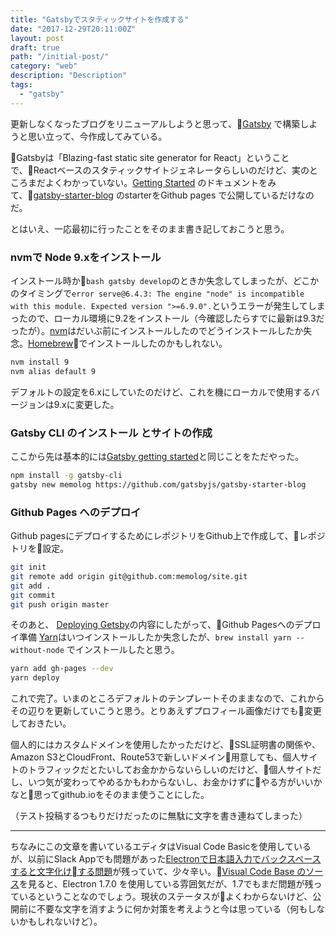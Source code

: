 ```yaml
---
title: "Gatsbyでスタティックサイトを作成する"
date: "2017-12-29T20:11:00Z"
layout: post
draft: true
path: "/initial-post/"
category: "web"
description: "Description"
tags:
  - "gatsby"
---
```


更新しなくなったブログをリニューアルしようと思って、[Gatsby](https://www.gatsbyjs.org) で構築しようと思い立って、今作成してみている。

Gatsbyは「Blazing-fast static site generator for React」ということで、Reactベースのスタティックサイトジェネレータらしいのだけど、実のところまだよくわかっていない。[Getting Started](https://www.gatsbyjs.org/docs/) のドキュメントをみて、[gatsby-starter-blog](https://github.com/gatsbyjs/gatsby-starter-blog) のstarterをGithub pages で公開しているだけなのだ。

とはいえ、一応最初に行ったことをそのまま書き記しておこうと思う。

### nvmで Node 9.xをインストール
インストール時か`bash gatsby develop`のときか失念してしまったが、どこかのタイミングで`error serve@6.4.3: The engine "node" is incompatible with this module. Expected version ">=6.9.0".`というエラーが発生してしまったので、ローカル環境に9.2をインストール（今確認したらすでに最新は9.3だったが）。[nvm](https://github.com/creationix/nvm)はだいぶ前にインストールしたのでどうインストールしたか失念。[Homebrew](https://brew.sh/)でインストールしたのかもしれない。

```bash
nvm install 9
nvm alias default 9
```

デフォルトの設定を6.xにしていたのだけど、これを機にローカルで使用するバージョンは9.xに変更した。

### Gatsby CLI のインストール とサイトの作成
ここから先は基本的には[Gatsby getting started](https://www.gatsbyjs.org/docs/)と同じことをただやった。

```bash
npm install -g gatsby-cli
gatsby new memolog https://github.com/gatsbyjs/gatsby-starter-blog
```

### Github Pages へのデプロイ
Github pagesにデプロイするためにレポジトリをGithub上で作成して、レポジトリを設定。

```bash
git init
git remote add origin git@github.com:memolog/site.git
git add .
git commit
git push origin master
```

そのあと、 [Deploying Getsby](https://www.gatsbyjs.org/docs/deploy-gatsby/#github-pages)の内容にしたがって、Github Pagesへのデプロイ準備
[Yarn](https://yarnpkg.com/docs/install)はいつインストールしたか失念したが、`brew install yarn --without-node` でインストールしたと思う。

```bash
yarn add gh-pages --dev
yarn deploy
```

これで完了。いまのところデフォルトのテンプレートそのままなので、これからその辺りを更新していこうと思う。とりあえずプロフィール画像だけでも変更しておきたい。

個人的にはカスタムドメインを使用したかっただけど、SSL証明書の関係や、Amazon S3とCloudFront、Route53で新しいドメイン用意しても、個人サイトのトラフィックだとたいしてお金かからないらしいのだけど、個人サイトだし、いつ気が変わってやめるかもわからないし、お金かけずにやる方がいいかなと思ってgithub.ioをそのまま使うことにした。

（テスト投稿するつもりだけだったのに無駄に文字を書き連ねてしまった）

----

ちなみにこの文章を書いているエディタはVisual Code Basicを使用しているが、以前にSlack Appでも問題があった[Electronで日本語入力でバックスペースすると文字化けする問題](https://github.com/electron/electron/issues/9173)が残っていて、少々辛い。[Visual Code Base のソース](https://github.com/Microsoft/vscode/blob/master/package.json)を見ると、Electron 1.7.0 を使用している雰囲気だが、1.7でもまだ問題が残っているということなのでしょう。現状のステータスがよくわからないけど、公開前に不要な文字を消すように何か対策を考えようと今は思っている（何もしないかもしれないけど）。


